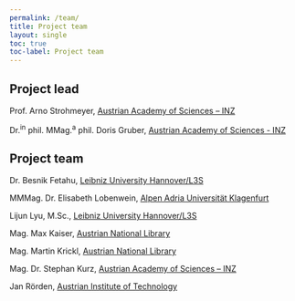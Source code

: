 ```yaml
---
permalink: /team/
title: Project team
layout: single
toc: true
toc-label: Project team
---
```


## Project lead

Prof. Arno Strohmeyer, [Austrian Academy of Sciences – INZ](https://www.oeaw.ac.at/inz/personen/strohmeyer-arno/)

Dr.<sup>in</sup> phil. MMag.<sup>a</sup> phil. Doris Gruber, [Austrian Academy of Sciences - INZ](https://www.oeaw.ac.at/inz/personen/gruber-doris/)

## Project team

Dr. Besnik Fetahu, [Leibniz University Hannover/L3S](https://www.l3s.de/en/users/fetahu)

MMMag. Dr. Elisabeth Lobenwein, [Alpen Adria Universität Klagenfurt](https://www.aau.at/geschichte/team/lobenwein-elisabeth/)

Lijun Lyu, M.Sc., [Leibniz University Hannover/L3S](https://www.l3s.de/en/user/lyu)

Mag. Max Kaiser, [Austrian National Library](https://www.onb.ac.at/)

Mag. Martin Krickl, [Austrian National Library](https://www.onb.ac.at/)

Mag. Dr. Stephan Kurz, [Austrian Academy of Sciences – INZ](https://www.oeaw.ac.at/inz/personen/kurz-stephan/)

Jan Rörden, [Austrian Institute of Technology](https://www.ait.ac.at/en/)
